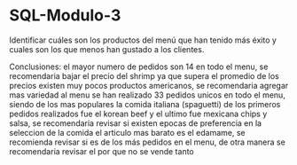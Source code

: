 # SQL-Modulo-3
Identificar cuáles son los productos del menú que han tenido más éxito y cuales son los que
 menos han gustado a los clientes.
 
Conclusiones:
el mayor numero de pedidos son 14 en todo el menu, se recomendaria bajar el precio del shrimp ya que supera el promedio de los precios
existen muy pocos productos americanos, se recomendaria agregar mas variedad al menu
se han realizado 33 pedidos unicos en todo el menu, siendo de los mas populares la comida italiana (spaguetti)
de los primeros pedidos realizados fue el korean beef y el ultimo fue mexicana chips y salsa, se recomendaria revisar si existen epocas de preferencia en la seleccion de la comida
el articulo mas barato es el edamame, se recomienda revisar si es de los más pedidos en el menu, de otra manera se recomendaria revisar el por que no se vende tanto
